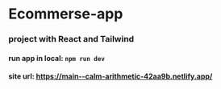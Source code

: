 # Ecommerse-app

### project with React and Tailwind 
#### run app in local:  ```npm run dev```
#### site url: https://main--calm-arithmetic-42aa9b.netlify.app/
